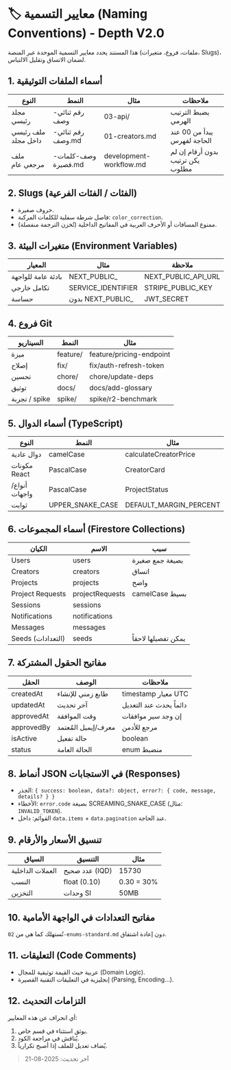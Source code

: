 # 🏷️ معايير التسمية (Naming Conventions) - Depth V2.0

هذا المستند يحدد معايير التسمية الموحدة عبر المنصة (ملفات، فروع، متغيرات، Slugs)، لضمان الاتساق وتقليل الالتباس.

## 1. أسماء الملفات التوثيقية
| النوع | النمط | مثال | ملاحظات |
|-------|-------|------|---------|
| مجلد رئيسي | رقم ثنائي-وصف | 03-api/ | يضبط الترتيب الهرمي |
| ملف رئيسي داخل مجلد | رقم ثنائي-وصف.md | 01-creators.md | يبدأ من 00 عند الحاجة لفهرس |
| ملف مرجعي عام | وصف-كلمات-قصيرة.md | development-workflow.md | بدون أرقام إن لم يكن ترتيب مطلوب |

## 2. Slugs (الفئات / الفئات الفرعية)
- حروف صغيرة.
- فاصل شرطة سفلية للكلمات المركبة: `color_correction`.
- ممنوع المسافات أو الأحرف العربية في المفاتيح الداخلية (تُخزن الترجمة منفصلة).

## 3. متغيرات البيئة (Environment Variables)
| المعيار | مثال | ملاحظة |
|---------|-------|--------|
| بادئة عامة للواجهة | NEXT_PUBLIC_ | NEXT_PUBLIC_API_URL | فقط ما يحتاج المتصفح |
| تكامل خارجي | SERVICE_IDENTIFIER | STRIPE_PUBLIC_KEY | وضوح الخدمة |
| حساسة | بدون NEXT_PUBLIC_ | JWT_SECRET | لا تُرفع علناً |

## 4. فروع Git
| السيناريو | النمط | مثال |
|----------|-------|------|
| ميزة | feature/<slug> | feature/pricing-endpoint |
| إصلاح | fix/<slug> | fix/auth-refresh-token |
| تحسين | chore/<slug> | chore/update-deps |
| توثيق | docs/<slug> | docs/add-glossary |
| تجربة / spike | spike/<slug> | spike/r2-benchmark |

## 5. أسماء الدوال (TypeScript)
| النوع | النمط | مثال |
|-------|-------|------|
| دوال عادية | camelCase | calculateCreatorPrice |
| مكونات React | PascalCase | CreatorCard |
| أنواع/واجهات | PascalCase | ProjectStatus |
| ثوابت | UPPER_SNAKE_CASE | DEFAULT_MARGIN_PERCENT |

## 6. أسماء المجموعات (Firestore Collections)
| الكيان | الاسم | سبب |
|-------|------|------|
| Users | users | بصيغة جمع صغيرة |
| Creators | creators | اتساق |
| Projects | projects | واضح |
| Project Requests | projectRequests | camelCase بسيط |
| Sessions | sessions | |
| Notifications | notifications | |
| Messages | messages | |
| Seeds (التعدادات) | seeds | يمكن تفصيلها لاحقاً |

## 7. مفاتيح الحقول المشتركة
| الحقل | الوصف | ملاحظات |
|-------|-------|---------|
| createdAt | طابع زمني للإنشاء | timestamp معيار UTC |
| updatedAt | آخر تحديث | دائماً يحدث عند التعديل |
| approvedAt | وقت الموافقة | إن وجد سير موافقات |
| approvedBy | معرف/إيميل المُعتمد | مرجع للأدمن |
| isActive | حالة تفعيل | boolean |
| status | الحالة العامة | enum منضبط |

## 8. أنماط JSON في الاستجابات (Responses)
- الجذر: `{ success: boolean, data?: object, error?: { code, message, details? } }`
- الأخطاء: `error.code` بصيغة SCREAMING_SNAKE_CASE (مثال: `INVALID_TOKEN`).
- القوائم: داخل `data.items` + `data.pagination` عند الحاجة.

## 9. تنسيق الأسعار والأرقام
| السياق | التنسيق | مثال |
|--------|---------|-------|
| العملات الداخلية | عدد صحيح (IQD) | 15730 |
| النسب | float (0.10) | 0.30 = 30% |
| التخزين | وحدات SI | 50MB |

## 10. مفاتيح التعدادات في الواجهة الأمامية
تُستهلك كما هي من `02-enums-standard.md` دون إعادة اشتقاق.

## 11. التعليقات (Code Comments)
- عربية حيث القيمة توثيقية للمجال (Domain Logic).
- إنجليزية في التعليقات التقنية القصيرة (Parsing, Encoding...).

## 12. التزامات التحديث
أي انحراف عن هذه المعايير:
1. يوثق استثناء في قسم خاص.
2. يُناقش في مراجعة الكود.
3. يُضاف تعديل للملف إذا أصبح تكرارياً.

> آخر تحديث: 2025-08-21
